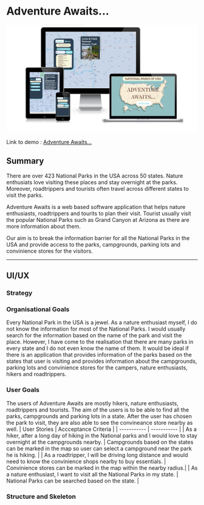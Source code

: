 # **Adventure Awaits...**

![Screenshots of Adventure Awaits's homepage](photos/mobile-first-screenshot.png)

Link to demo : [Adventure Awaits...](https://naushadbegum.github.io/Project-1-USA-National-Parks/)

## Summary
There are over 423 National Parks in the USA across 50 states. Nature enthusiats love visiting these places and stay overnight at the parks. Moreover, roadtrippers and tourists often travel across different states to visit the parks. 

Adventure Awaits is a web based software application that helps nature enthusiasts, roadtrippers and tourits to plan their visit. Tourist usually visit the popular National Parks such as Grand Canyon at Arizona as there are more information about them.

Our aim is to break the information barrier for all the National Parks in the USA and provide access to the parks, campgrounds, parking lots and convinience stores for the visitors. 


---
## UI/UX
### Strategy
### Organisational Goals
Every National Park in the USA is a jewel. As a nature enthusiast myself, I do not know the information for most of the National Parks. I would usually search for the information based on the name of the park and visit the place. However, I have come to the realisation that there are many parks in every state and I do not even know the name of them. It would be ideal if there is an application that provides information of the parks based on the states that user is visiting and provides information about the campgrounds, parking lots and convinience stores for the campers, nature enthusiasts, hikers and roadtrippers. 
### User Goals
The users of Adventure Awaits are mostly hikers, nature enthusiasts, roadtrippers and tourists. The aim of the users is to be able to find all the parks, campgrounds and  parking lots in a state. After the user has chosen the park to visit, they are also able to see the convineance store nearby as well. 
| User Stories | Accceptance Criteria |
| ----------- | ----------- |
| As a hiker, after a long day of hiking in the National parks and I would love to stay overnight at the campgrounds nearby. | Campgrounds based on the states can be marked in the map so user can select a campground near the park he is hiking. |
| As a roadtripper, I will be driving long distance and would need to know the convinience shops nearby to buy essentials. | Convinience stores can be marked in the map within the nearby radius.|
| As a nature enthusiast, I want to visit all the National Parks in my state. | National Parks can be searched based on the state. |
### Structure and Skeleton
